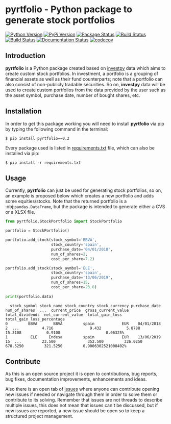 # pyrtfolio - Python package to generate stock portfolios

[![Python Version](https://img.shields.io/pypi/pyversions/pyrtfolio.svg)](https://pypi.org/project/pyrtfolio/)
[![PyPi Version](https://img.shields.io/pypi/v/pyrtfolio.svg)](https://pypi.org/project/pyrtfolio/)
[![Package Status](https://img.shields.io/pypi/status/pyrtfolio.svg)](https://pypi.org/project/pyrtfolio/)
[![Build Status](https://dev.azure.com/alvarob96/alvarob96/_apis/build/status/alvarob96.pyrtfolio?branchName=master)](https://dev.azure.com/alvarob96/alvarob96/_build?definitionId=1&_a=summary)
[![Build Status](https://img.shields.io/travis/alvarob96/pyrtfolio/master.svg?label=Travis%20CI&logo=travis&logoColor=white)](https://travis-ci.org/alvarob96/pyrtfolio)
[![Documentation Status](https://readthedocs.org/projects/pyrtfolio/badge/?version=latest)](https://pyrtfolio.readthedocs.io/)
[![codecov](https://codecov.io/gh/alvarob96/pyrtfolio/branch/master/graph/badge.svg)](https://codecov.io/gh/alvarob96/pyrtfolio)

## Introduction

**pyrtfolio** is a Python package created based on [investpy](https://github.com/alvarobartt/investpy) data which
aims to create custom stock portfolios. In investment, a portfolio is a grouping of financial assets as well as their
fund counterparts; note that a portfolio can also consist of non-publicly tradable securities. So on, **investpy** data 
will be used to create custom portfolios from the data provided by the user such as the asset symbol, purchase date, 
number of bought shares, etc.

## Installation

In order to get this package working you will need to install **pyrtfolio** via pip by typing the following 
command in the terminal:

``$ pip install pyrtfolio==0.2``

Every package used is listed in [requirements.txt](https://github.com/alvarobartt/pyrtfolio/blob/master/requirements.txt) 
file, which can also be installed via pip:

``$ pip install -r requirements.txt``

## Usage

Currently, **pyrtfolio** can just be used for generating stock portfolios, so on, an example is proposed below
which creates a new portfolio and adds some equities/stocks. Note that the returned portfolio is a :obj:`pandas.DataFrame`,
but the package is intended to generate either a CVS or a XLSX file.

```python
from pyrtfolio.StockPortfolio import StockPortfolio

portfolio = StockPortfolio()

portfolio.add_stock(stock_symbol='BBVA',
                    stock_country='spain',
                    purchase_date='04/01/2018',
                    num_of_shares=2,
                    cost_per_share=7.2)

portfolio.add_stock(stock_aymbol='ELE',
                    stock_country='spain',
                    purchase_date='13/06/2019',
                    num_of_shares=15,
                    cost_per_share=23.8)
                    
print(portfolio.data)
```
```{r, engine='python', count_lines}
  stock_symbol stock_name stock_country stock_currency purchase_date  num_of_shares  ...  current_price  gross_current_value  total_dividends  net_current_value  total_gain_loss  total_gain_loss_percentage
0         BBVA       BBVA         spain            EUR    04/01/2018              2  ...          4.716                9.432           5.8788            15.3108           0.9108                    0.06325%
1          ELE     Endesa         spain            EUR    13/06/2019             15  ...         23.500              352.500         326.0250           678.5250         321.5250         0.9006302521008402%
```

## Contribute

As this is an open source project it is open to contributions, bug reports, bug fixes, documentation improvements, 
enhancements and ideas.

Also there is an open tab of [issues](https://github.com/alvarobartt/pyrtfolio/issues) where anyone can 
contribute opening new issues if needed or navigate through them in order to solve them or contribute to its solving. 
Remember that issues are not threads to describe multiple issues, this does not mean that issues can't be discussed, 
but if new issues are reported, a new issue should be open so to keep a structured project management.
